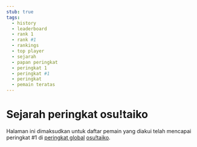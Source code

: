 ```yaml
---
stub: true
tags:
  - history
  - leaderboard
  - rank 1
  - rank #1
  - rankings
  - top player
  - sejarah
  - papan peringkat
  - peringkat 1
  - peringkat #1
  - peringkat
  - pemain teratas
---
```


# Sejarah peringkat osu!taiko

Halaman ini dimaksudkan untuk daftar pemain yang diakui telah mencapai peringkat #1 di [peringkat global](https://osu.ppy.sh/rankings/taiko/performance) [osu!taiko](/wiki/Game_mode/osu!taiko).

